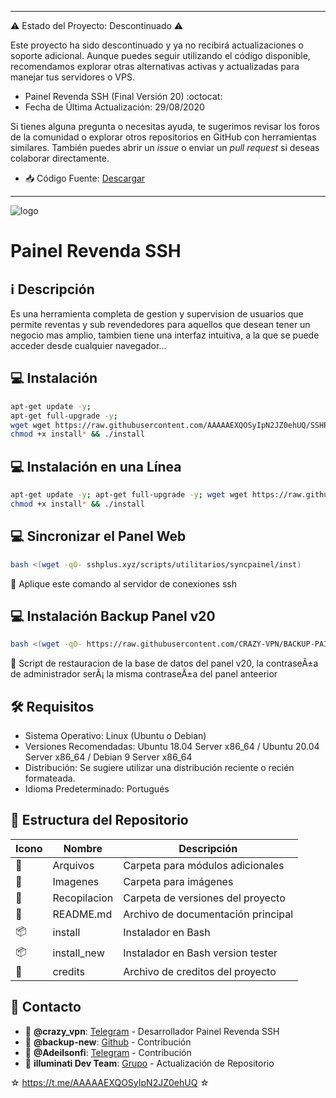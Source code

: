 ﻿----

⚠️ Estado del Proyecto: Descontinuado ⚠️

Este proyecto ha sido descontinuado y ya no recibirá actualizaciones o soporte adicional. Aunque puedes seguir utilizando el código disponible, recomendamos explorar otras alternativas activas y actualizadas para manejar tus servidores o VPS.

* Painel Revenda SSH (Final Versión 20) :octocat:
* Fecha de Última Actualización: 29/08/2020

Si tienes alguna pregunta o necesitas ayuda, te sugerimos revisar los foros de la comunidad o explorar otros repositorios en GitHub con herramientas similares. También puedes abrir un *issue* o enviar un *pull request* si deseas colaborar directamente.

* :inbox_tray: Código Fuente: [Descargar](https://raw.githubusercontent.com/AAAAAEXQOSyIpN2JZ0ehUQ/SSHPLUS-MANAGER-FREE/master/Install/Source-Code-SSHPlus.zip)

----

![logo](https://github.com/AAAAAEXQOSyIpN2JZ0ehUQ/SSHPLUS-MANAGER-FREE/blob/master/Imagenes/photo_2021-10-13_22-35-39.jpg)

# Painel Revenda SSH

## :information_source: Descripción
Es una herramienta completa de gestion y supervision de usuarios que permite
reventas y sub revendedores para aquellos que desean tener un negocio mas amplio,
tambien tiene una interfaz intuitiva, a la que se puede acceder desde cualquier
navegador...

## :computer: Instalación
```bash
apt-get update -y; 
apt-get full-upgrade -y; 
wget wget https://raw.githubusercontent.com/AAAAAEXQOSyIpN2JZ0ehUQ/SSHPLUS-MANAGER-FREE/refs/heads/master/Proyectos/Panel_v20/install; 
chmod +x install* && ./install
```

## :computer: Instalación en una Línea
```bash
apt-get update -y; apt-get full-upgrade -y; wget wget https://raw.githubusercontent.com/AAAAAEXQOSyIpN2JZ0ehUQ/SSHPLUS-MANAGER-FREE/refs/heads/master/Proyectos/Panel_v20/install; 
chmod +x install* && ./install
```

## :computer: Sincronizar el Panel Web

```bash
bash <(wget -qO- sshplus.xyz/scripts/utilitarios/syncpainel/inst)
```

:memo: Aplique este comando al servidor de conexiones ssh

## :computer: Instalación Backup Panel v20

```bash
bash <(wget -qO- https://raw.githubusercontent.com/CRAZY-VPN/BACKUP-PAINEL-V20/master/restaurar.sh)
```

:memo: Script de restauracion de la base de datos del panel v20, 
la contraseÃ±a de administrador serÃ¡ la misma contraseÃ±a del panel anteerior

## :hammer_and_wrench: Requisitos 

- Sistema Operativo: Linux (Ubuntu o Debian)
- Versiones Recomendadas: Ubuntu 18.04 Server x86_64 / Ubuntu 20.04 Server x86_64 / Debian 9 Server x86_64
- Distribución: Se sugiere utilizar una distribución reciente o recién formateada.
- Idioma Predeterminado: Portugués

## :open_file_folder: Estructura del Repositorio

| Icono            | Nombre         | Descripción                               |
|------------------|----------------|-------------------------------------------|
| :file_folder:    | Arquivos       | Carpeta para módulos adicionales          |
| :file_folder:    | Imagenes       | Carpeta para imágenes                     |
| :file_folder:    | Recopilacion   | Carpeta de versiones del proyecto         |
| :book:           | README.md      | Archivo de documentación principal        |
| :package:        | install        | Instalador en Bash                        |
| :package:        | install_new    | Instalador en Bash version tester         |
| :page_facing_up: | credits        | Archivo de creditos del proyecto          |

## :email: Contacto 
* :busts_in_silhouette: **@crazy_vpn**: [Telegram](https://t.me/crazy_vpn) - Desarrollador Painel Revenda SSH
* :busts_in_silhouette: **@backup-new**: [Github](https://github.com/backup-new) - Contribución
* :busts_in_silhouette: **@Adeilsonfi**: [Telegram](https://t.me/Adeilsonfi) - Contribución
* :busts_in_silhouette: **illuminati Dev Team**: [Grupo](https://t.me/AAAAAEXQOSyIpN2JZ0ehUQ) - Actualización de Repositorio

☆ https://t.me/AAAAAEXQOSyIpN2JZ0ehUQ ☆
